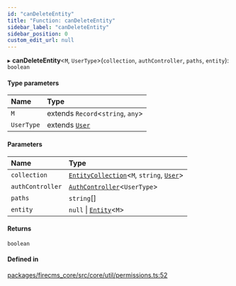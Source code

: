```yaml
---
id: "canDeleteEntity"
title: "Function: canDeleteEntity"
sidebar_label: "canDeleteEntity"
sidebar_position: 0
custom_edit_url: null
---
```


▸ **canDeleteEntity**\<`M`, `UserType`\>(`collection`, `authController`, `paths`, `entity`): `boolean`

#### Type parameters

| Name | Type |
| :------ | :------ |
| `M` | extends `Record`\<`string`, `any`\> |
| `UserType` | extends [`User`](../types/User.md) |

#### Parameters

| Name | Type |
| :------ | :------ |
| `collection` | [`EntityCollection`](../interfaces/EntityCollection.md)\<`M`, `string`, [`User`](../types/User.md)\> |
| `authController` | [`AuthController`](../types/AuthController.md)\<`UserType`\> |
| `paths` | `string`[] |
| `entity` | ``null`` \| [`Entity`](../interfaces/Entity.md)\<`M`\> |

#### Returns

`boolean`

#### Defined in

[packages/firecms_core/src/core/util/permissions.ts:52](https://github.com/FireCMSco/firecms/blob/d45f3739/packages/firecms_core/src/core/util/permissions.ts#L52)
